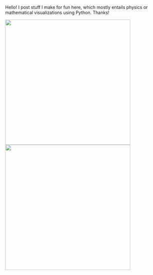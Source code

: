 Hello! I post stuff I make for fun here, which mostly entails physics or mathematical visualizations using Python. Thanks!



<img src="https://github.com/Cherry-Trees/my-projects/blob/main/gifs/pendulum.gif" width="400" height="400" />
<img src="https://github.com/Cherry-Trees/my-projects/blob/main/gifs/wave.gif" width="400" height="400" />
